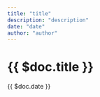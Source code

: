 ```yaml
---
title: "title"
description: "description"
date: "date"
author: "author"
---
```


# {{ $doc.title }}
{{ $doc.date }}